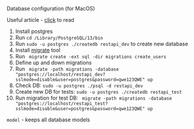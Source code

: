 Database configuration (for MacOS)

Useful article - [click](https://postgrespro.ru/docs/postgrespro/9.5/tutorial-createdb) to read
1. Install postgres
2. Run `cd /Library/PostgreSQL/13/bin`
3. Run `sudo -u postgres ./createdb restapi_dev` to create new database
4. Install [migrate](https://www.youtube.com/redirect?redir_token=QUFFLUhqbGpFT05kbGNzLTZORnNseFpsbmFaNWFxUFg2d3xBQ3Jtc0tsRGxfYndfdTNWZjRPQ0p0LVFibmNnZ2JqaXRCUjI4bU04cEFCeExFaDlBb0s4U2FCZW9GNW44SU9Ld0lCczU0ZnJmUVdVT2lXZEwwYms3LUlZQ1BNVzFkZ19lbTBCSU5vblRycXh4QUlqVmZLd1YwSQ%3D%3D&event=comments&q=https%3A%2F%2Fgithub.com%2Fgolang-migrate%2Fmigrate%2Ftree%2Fmaster%2Fcmd%2Fmigrate&stzid=UgztW483m-Oh36Xr4nx4AaABAg) tool
5. Run ` migrate create -ext sql -dir migrations create_users`
6. Define up and down migrations
7. Run ` migrate -path migrations -database "postgres://localhost/restapi_dev?sslmode=disable&user=postgres&password=qwe123QWE" up`
8. Check DB: `sudo -u postgres ./psql -d restapi_dev`
9. Create new DB for tests: `sudo -u postgres ./createdb restapi_test`
10. Run migration for test DB: ` migrate -path migrations -database "postgres://localhost/restapi_test?sslmode=disable&user=postgres&password=qwe123QWE" up`

`model` - keeps all database models  